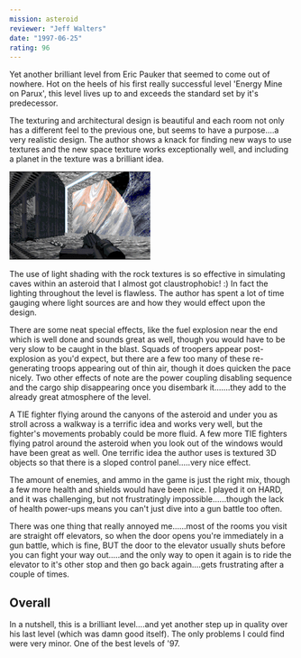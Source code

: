 ```yaml
---
mission: asteroid
reviewer: "Jeff Walters"
date: "1997-06-25"
rating: 96
---
```


Yet another brilliant level from Eric Pauker that seemed to come out of nowhere. Hot on the heels of his first really successful level 'Energy Mine on Parux', this level lives up to and exceeds the standard set by it's predecessor.

The texturing and architectural design is beautiful and each room not only has a different feel to the previous one, but seems to have a purpose....a very realistic design. The author shows a knack for finding new ways to use textures and the new space texture works exceptionally well, and including a planet in the texture was a brilliant idea.

![Asteroid screenshot](./asteroid.png "Superb lighting and texturing really allow this level to shine.")

The use of light shading with the rock textures is so effective in simulating caves within an asteroid that I almost got claustrophobic! :) In fact the lighting throughout the level is flawless. The author has spent a lot of time gauging where light sources are and how they would effect upon the design.

There are some neat special effects, like the fuel explosion near the end which is well done and sounds great as well, though you would have to be very slow to be caught in the blast. Squads of troopers appear post-explosion as you'd expect, but there are a few too many of these re-generating troops appearing out of thin air, though it does quicken the pace nicely. Two other effects of note are the power coupling disabling sequence and the cargo ship disappearing once you disembark it.......they add to the already great atmosphere of the level.

A TIE fighter flying around the canyons of the asteroid and under you as stroll across a walkway is a terrific idea and works very well, but the fighter's movements probably could be more fluid. A few more TIE fighters flying patrol around the asteroid when you look out of the windows would have been great as well. One terrific idea the author uses is textured 3D objects so that there is a sloped control panel.....very nice effect.

The amount of enemies, and ammo in the game is just the right mix, though a few more health and shields would have been nice. I played it on HARD, and it was challenging, but not frustratingly impossible......though the lack of health power-ups means you can't just dive into a gun battle too often.

There was one thing that really annoyed me......most of the rooms you visit are straight off elevators, so when the door opens you're immediately in a gun battle, which is fine, BUT the door to the elevator usually shuts before you can fight your way out.....and the only way to open it again is to ride the elevator to it's other stop and then go back again....gets frustrating after a couple of times.

## Overall

In a nutshell, this is a brilliant level....and yet another step up in quality over his last level (which was damn good itself). The only problems I could find were very minor. One of the best levels of '97.